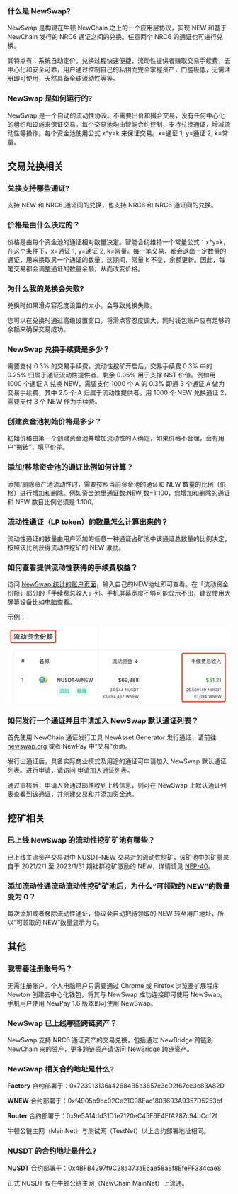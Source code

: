 ### 什么是 NewSwap?

NewSwap 是构建在牛顿 NewChain 之上的一个应用层协议，实现 NEW 和基于 NewChain 发行的 NRC6 通证之间的兑换。任意两个 NRC6 的通证也可进行兑换。

其特点有：系统自动定价，兑换过程快速便捷，流动性提供者赚取交易手续费，去中心化和安全可靠，用户通过控制自己的私钥而完全掌握资产，门槛极低，无需注册即可使用，天然具备全球流动性等等。

### NewSwap 是如何运行的?

NewSwap 是一个自动的流动性协议。不需要出价和撮合交易，没有任何中心化的组织和设施来保证交易。每个交易池均由智能合约控制，支持兑换通证，增减流动性等操作。每个资金池使用公式 x\*y=k 来保证交易。x=通证 1, y=通证 2, k=常量。

## 交易兑换相关

### 兑换支持哪些通证?

支持 NEW 和 NRC6 通证间的兑换，也支持 NRC6 和 NRC6 通证间的兑换。

### 价格是由什么决定的？

价格是由每个资金池的通证相对数量决定。智能合约维持一个常量公式：x\*y=k，在这个条件下，x=通证 1, y=通证 2, k=常量。每一笔交易，都会退出一定数量的通证，用来换取另一个通证的数量。这期间，常量 k 不变，余额更新。因此，每笔交易都会调整通证的数量余额，从而改变价格。

### 为什么我的兑换会失败?

兑换时如果滑点容忍度设置的太小，会导致兑换失败。

您可以在兑换时通过高级设置窗口，将滑点容忍度调大，同时钱包账户应有足够的余额来确保交易成功。

### NewSwap 兑换手续费是多少？

需要支付 0.3% 的交易手续费，流动性挖矿开启后，交易手续费 0.3% 中的 0.25% 归属于通证流动性提供者，剩余 0.05% 用于支撑 NST 价值。例如用 1000 个通证 A 兑换 NEW，需要支付 1000 个 A 的 0.3% 即通 3 个通证 A 做为交易手续费，其中 2.5 个 A 归属于流动性提供者。用 1000 个 NEW 兑换通证 2，需要支付 3 个 NEW 作为手续费。

### 创建资金池初始价格是多少？

初始价格由第一个创建资金池并增加流动性的人确定，如果价格不合理，会有用户“搬砖”，填平价差。

### 添加/移除资金池的通证比例如何计算？

添加/删除资产池流动性时，需要按照当前资金池的通证和 NEW 数量的比例（价格）进行增加和删除。例如资金池里通证数:NEW 数=1:100，您增加和删除的通证和 NEW 数目比例必须是 1:100。

### 流动性通证（LP token）的数量怎么计算出来的？

流动性通证的数量由用户添加的任意一种通证占矿池中该通证总数量的比例决定，按照该比例获得流动性挖矿的 NEW 激励。

### 如何查看提供流动性获得的手续费收益？

访问 [NewSwap 统计的账户页面](https://info.newswap.org/accounts)，输入自己的NEW地址即可查看。在「流动资金份额」部分的「手续费总收入」列。手机屏幕宽度不够可能显示不出，建议使用大屏幕设备比如电脑查看。

示例：

![](faq-assets/info-view-lp.jpg)

### 如何发行一个通证并且申请加入 NewSwap 默认通证列表？

首先使用 NewChain 通证发行工具 NewAsset Generator 发行通证，请前往 [newswap.org](https://newswap.org/) 或者 NewPay 中“交易”页面。

发行出通证后，具备实际商业模式及用途的通证可申请加入 NewSwap 默认通证列表。进行申请，请访问 [申请加入通证列表](https://newswap.org/apply-listing/)。 

通过审核后，申请人会通过邮件收到上线信息，则可在 NewSwap 上默认通证列表查看到该通证，并创建交易和并添加资金池。

## 挖矿相关

### 已上线 NewSwap 的流动性挖矿矿池有哪些？

已上线主流资产交易对中 NUSDT-NEW 交易对的流动性挖矿，该矿池中的矿量来自于 2021/2/1 至 2022/1/31 期社群挖矿激励的 NEW，详情请见 [NEP-40](https://neps.newtonproject.org/neps/nep-40/)。

### 添加流动性通流动流动性挖矿矿池后，为什么“可领取的 NEW”的数量变为 0？

每次添加或者移除流动性通证，协议会自动把待领取的 NEW 转至用户地址，所以“可领取的 NEW”数量显示为 0。

## 其他

### 我需要注册账号吗？

无需注册账户。个人电脑用户只需要通过 Chrome 或 Firefox 浏览器扩展程序 Newton 创建去中心化钱包，将其与 NewSwap 成功连接即可使用 NewSwap。手机用户使用 NewPay 1.6 版本即可使用 NewSwap。

### NewSwap 已上线哪些跨链资产？

NewSwap 支持 NRC6 通证资产的交易兑换，包括通过 NewBridge 跨链到 NewChain 来的资产，更多跨链资产请访问 NewBridge [跨链资产](https://newbridge.network/zh/docs/assets/)。

### NewSwap 相关合约地址是什么?

**Factory** 合约部署于：0x723913136a42684B5e3657e3cD2f67ee3e83A82D

**WNEW** 合约部署于：0xf4905b9bc02Ce21C98Eac1803693A9357D5253bf

**Router** 合约部署于：0x9e5A14dd31D1e7120eC45E6E4EfA287c94bCcf2f

牛顿公链主网（MainNet）与测试网（TestNet）以上合约部署地址相同。

### NUSDT 的合约地址是什么?

**NUSDT** 合约部署于：0x4BFB4297f9C28a373aE6ae58a8f8EfeFF334cae8

正式 NUSDT 仅在牛顿公链主网（NewChain MainNet）上流通。
